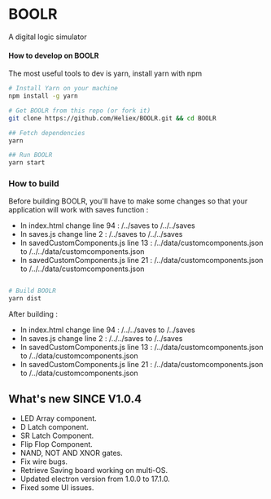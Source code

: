 # BOOLR
A digital logic simulator

#### How to develop on BOOLR

The most useful tools to dev is yarn, install yarn with npm 

```bash
# Install Yarn on your machine
npm install -g yarn

# Get BOOLR from this repo (or fork it)
git clone https://github.com/Heliex/BOOLR.git && cd BOOLR

## Fetch dependencies
yarn

## Run BOOLR
yarn start
```

### How to build

Before building BOOLR, you'll have to make some changes so that your application will work with saves function :

- In index.html change line 94 : /../saves to /../../saves
- In saves.js change line 2 : /../saves to /../../saves
- In savedCustomComponents.js line 13 : /../data/customcomponents.json to /../../data/customcomponents.json
- In savedCustomComponents.js line 21 : /../data/customcomponents.json to /../../data/customcomponents.json

```bash

# Build BOOLR
yarn dist 
```

After building : 

- In index.html change line 94 : /../../saves to /../saves
- In saves.js change line 2 : /../../saves to /../saves
- In savedCustomComponents.js line 13 : /../data/customcomponents.json to /../data/customcomponents.json
- In savedCustomComponents.js line 21 : /../data/customcomponents.json to /../data/customcomponents.json

## What's new SINCE V1.0.4

- LED Array component.
- D Latch component.
- SR Latch Component.
- Flip Flop Component.
- NAND, NOT AND XNOR gates.
- Fix wire bugs.
- Retrieve Saving board working on multi-OS.
- Updated electron version from 1.0.0 to 17.1.0.
- Fixed some UI issues.
